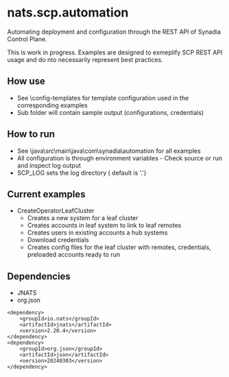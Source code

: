 # nats.scp.automation

Automating deployment and configuration through the REST API of Synadia Control Plane.

This is work in progress. Examples are designed to exmeplify SCP REST API usage and do nto necessarily represent best practices.

## How use
* See \config-templates for template configuration used in the corresponding examples
* Sub folder will contain sample output (configurations, credentials)

## How to run
* See \java\src\main\java\com\synadia\automation for all examples
* All configuration is through environment variables - Check source or run and inspect log output
* SCP_LOG sets the log directory ( default is '.')

## Current examples
* CreateOperatorLeafCluster
    * Creates a new system for a leaf cluster
    * Creates accounts in leaf system to link to leaf remotes
    * Creates users in existing accounts a hub systems
    * Download credentials
    * Creates config files for the leaf cluster with remotes, credentials, preloaded accounts ready to run

    

## Dependencies
* JNATS
* org.json

````
<dependency>
    <groupId>io.nats</groupId>
    <artifactId>jnats</artifactId>
    <version>2.20.4</version>
</dependency>
<dependency>
    <groupId>org.json</groupId>
    <artifactId>json</artifactId>
    <version>20240303</version>
</dependency>
````

